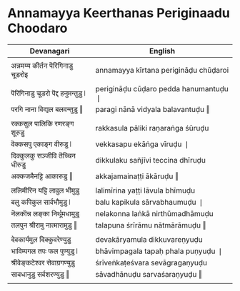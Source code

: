 # Annamayya Keerthanas Periginaadu Choodaro

| Devanagari | English |
| ------ | ------ |
|  |  |
| अन्नमय्य कीर्तन पॆरिगिनाडु चूडरोइ   | annamayya kīrtana perigināḍu chūḍaroi   |
|  |  |
| पॆरिगिनाडु चूडरो पॆद्द हनुमन्तुडु ❘   | perigināḍu cūḍaro pedda hanumantuḍu ❘   |
| परगि नाना विद्यल बलवन्तुडु ‖   | paragi nānā vidyala balavantuḍu ‖   |
|  |  |
| रक्कसुल पालिकि रणरङ्ग शूरुडु   | rakkasula pāliki raṇaraṅga śūruḍu   |
| वॆक्कसपु एकाङ्ग वीरुडु ❘   | vekkasapu ekāṅga vīruḍu ❘   |
| दिक्कुलकु सञ्जीवि तॆच्चिन धीरुडु   | dikkulaku sañjīvi teccina dhīruḍu   |
| अक्कजमैनट्टि आकारुडु ‖   | akkajamainaṭṭi ākāruḍu ‖   |
|  |  |
| ललिमीरिन यट्टि लावुल भीमुडु   | lalimīrina yaṭṭi lāvula bhīmuḍu   |
| बलु कपिकुल सार्वभौमुडु ❘   | balu kapikula sārvabhaumuḍu ❘   |
| नॆलकॊन्न लङ्का निर्थूमधामुडु   | nelakonna laṅkā nirthūmadhāmuḍu   |
| तलपुन श्रीरामु नात्मारामुडु ‖   | talapuna śrīrāmu nātmārāmuḍu ‖   |
|  |  |
| देवकार्यमुल दिक्कुवरेण्युडु   | devakāryamula dikkuvareṇyuḍu   |
| भाविम्पगल तपः फल पुण्युडु ❘   | bhāvimpagala tapaḥ phala puṇyuḍu ❘   |
| श्रीवेङ्कटेश्वर सेवाग्रगण्युडु   | śrīveṅkaṭeśvara sevāgragaṇyuḍu   |
| सावधानुडु सर्वशरण्युडु ‖   | sāvadhānuḍu sarvaśaraṇyuḍu ‖   |
|  |  |
